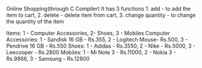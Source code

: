Online Shopping(through C Compiler)
It has 3 functions 1. add - to add the item to cart, 2. delete - delete item from cart, 3. change quantity - to change the quantity of the item  


Items: 1 - Computer Accessories,  2- Shoes, 3 - Mobiles
Computer Accessories: 1 - Sandisk 16 GB - Rs.355, 2 - Logitech Mouse- Rs.500, 3 - Pendrive 16 GB - Rs.550
Shoes: 1 - Adidas - Rs.3550, 2 - Nike - Rs.5000, 3 - Leecooper - Rs.2800
Mobiles: 1 - Mi Note 3 - Rs.11000, 2 - Nokia 3 - Rs.9866, 3 - Samsung - Rs.12800
